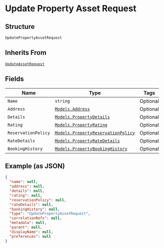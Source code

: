
# Update Property Asset Request

## Structure

`UpdatePropertyAssetRequest`

## Inherits From

[`UpdateAssetRequest`](../../doc/models/update-asset-request.md)

## Fields

| Name | Type | Tags | Description |
|  --- | --- | --- | --- |
| `Name` | `string` | Optional | - |
| `Address` | [`Models.Address`](../../doc/models/address.md) | Optional | - |
| `Details` | [`Models.PropertyDetails`](../../doc/models/property-details.md) | Optional | - |
| `Rating` | [`Models.PropertyRating`](../../doc/models/property-rating.md) | Optional | - |
| `ReservationPolicy` | [`Models.PropertyReservationPolicy`](../../doc/models/property-reservation-policy.md) | Optional | - |
| `RateDetails` | [`Models.PropertyRateDetails`](../../doc/models/property-rate-details.md) | Optional | - |
| `BookingHistory` | [`Models.PropertyBookingHistory`](../../doc/models/property-booking-history.md) | Optional | - |

## Example (as JSON)

```json
{
  "name": null,
  "address": null,
  "details": null,
  "rating": null,
  "reservationPolicy": null,
  "rateDetails": null,
  "bookingHistory": null,
  "type": "UpdatePropertyAssetRequest",
  "correlationRefs": null,
  "metadata": null,
  "parent": null,
  "displayName": null,
  "preferences": null
}
```

